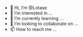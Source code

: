 - 👋 Hi, I’m @Lotase
- 👀 I’m interested in ...
- 🌱 I’m currently learning ...
- 💞️ I’m looking to collaborate on ...
- 📫 How to reach me ...

<!---
Lotase/Lotase is a ✨ special ✨ repository because its `README.md` (this file) appears on your GitHub profile.
You can click the Preview link to take a look at your changes.
--->
